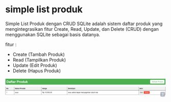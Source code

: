 # simple list produk
Simple List Produk dengan CRUD SQLite adalah sistem daftar produk yang mengintegrasikan fitur Create, Read, Update, dan Delete (CRUD) dengan menggunakan SQLite sebagai basis datanya. 

fitur :
- Create (Tambah Produk)
- Read (Tampilkan Produk)
- Update (Edit Produk)
- Delete (Hapus Produk)

![list-produk-crud](list-produc-crud.png)
